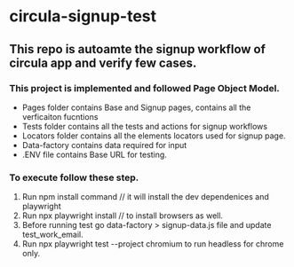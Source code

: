 # circula-signup-test
## This repo is autoamte the signup workflow of circula app and verify few cases.

### This project is implemented and followed Page Object Model.
- Pages folder contains Base and Signup pages, contains all the verficaiton fucntions  
- Tests folder contains all the tests and actions for signup workflows
- Locators folder contains all the elements locators used for signup page.
- Data-factory contains data required for input
- .ENV file contains Base URL for testing.

### To execute follow these step.
1. Run npm install command // it will install the dev dependenices and playwright
2. Run npx playwright install // to install browsers as well.
3. Before running test go data-factory > signup-data.js file and update test_work_email. 
4. Run npx playwright test --project chromium to run headless for chrome only.

